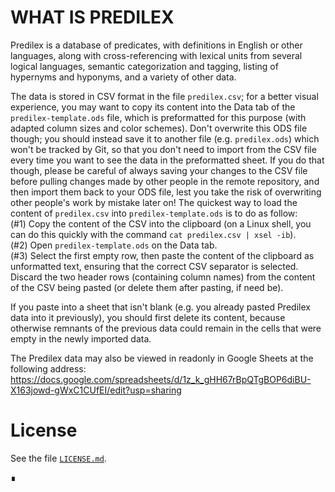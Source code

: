 ﻿
# WHAT IS PREDILEX

Predilex is a database of predicates, with definitions in English or other languages, along with cross-referencing with lexical units from several logical languages, semantic categorization and tagging, listing of hypernyms and hyponyms, and a variety of other data.

The data is stored in CSV format in the file `predilex.csv`; for a better visual experience, you may want to copy its content into the Data tab of the `predilex-template.ods` file, which is preformatted for this purpose (with adapted column sizes and color schemes). Don't overwrite this ODS file though; you should instead save it to another file (e.g. `predilex.ods`) which won't be tracked by Git, so that you don't need to import from the CSV file every time you want to see the data in the preformatted sheet. If you do that though, please be careful of always saving your changes to the CSV file before pulling changes made by other people in the remote repository, and then import them back to your ODS file, lest you take the risk of overwriting other people's work by mistake later on!
The quickest way to load the content of `predilex.csv` into `predilex-template.ods` is to do as follow:  
(#1) Copy the content of the CSV into the clipboard (on a Linux shell, you can do this quickly with the command `cat predilex.csv | xsel -ib`).  
(#2) Open `predilex-template.ods` on the Data tab.  
(#3) Select the first empty row, then paste the content of the clipboard as unformatted text, ensuring that the correct CSV separator is selected. Discard the two header rows (containing column names) from the content of the CSV being pasted (or delete them after pasting, if need be).

If you paste into a sheet that isn't blank (e.g. you already pasted Predilex data into it previously), you should first delete its content, because otherwise remnants of the previous data could remain in the cells that were empty in the newly imported data.

The Predilex data may also be viewed in readonly in Google Sheets at the following address:
https://docs.google.com/spreadsheets/d/1z_k_gHH67rBpQTgBOP6diBU-X163jowd-gWxC1CUfEI/edit?usp=sharing

# License

See the file [`LICENSE.md`](LICENSE.md).

∎
